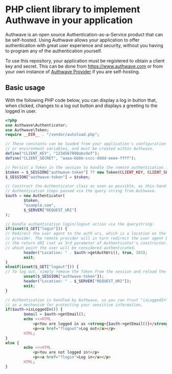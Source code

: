 PHP client library to implement Authwave in your application
============================================================

Authwave is an open source Authentication-as-a-Service product that can be self-hosted. Using Authwave allows your application to offer authentication with great user experience and security, without you having to program any of the authentication yourself.

To use this repository, your application must be registered to obtain a client key and secret. This can be done from https://www.authwave.com or from your own instance of [Authwave Provider](https://github.com/Authwave/provider) if you are self-hosting.

Basic usage
-----------

With the following PHP code below, you can display a log in button that, when clicked, changes to a log out button and displays a greeting to the logged in user.

```php
<?php
use Authwave\Authenticator;
use Authwave\Token;
require __DIR__ . "/vendor/autoload.php";

// These constants can be loaded from your application's configuration
// or environment variables, and must be created within Authwave.
define("CLIENT_KEY", "1234567890abcdef");
define("CLIENT_SECRET", "aaaa-bbbb-cccc-dddd-eeee-ffff");

// Persist a Token in the session to handle the remote authentication flow.
$token = $_SESSION["authwave-token"] ?? new Token(CLIENT_KEY, CLIENT_SECRET);
$_SESSION["authwave-token"] = $token;

// Construct the Authenticator class as soon as possible, as this handles the
// Authentication steps passed via the query string from Authwave.
$auth = new Authenticator(
        $token,
        "example.com",
        $_SERVER["REQUEST_URI"]
);

// Handle authentication login/logout action via the querystring:
if(isset($_GET["login"])) {
// Redirect the user agent to the auth uri, which is a location on the remote
// provider. The remote provider will in turn redirect the user agent back to
// the return URI (set as 3rd parameter of Authenticator's constructor), at
// which point the user will be considered authenticated.
        header("Location: " . $auth->getAuthUri(), true, 303);
        exit;
}
elseif(isset($_GET["logout"])) {
// To log out, simply remove the Token from the session and reload the page.
        unset($_SESSION["authwave-token"]);
        header("Location: " . $_SERVER["REQUEST_URI"]);
        exit;
}

// Authentication is handled by Authwave, so you can trust "isLoggedIn"
// as a mechanism for protecting your sensitive information.
if($auth->isLoggedIn()) {
        $email = $auth->getEmail();
        echo <<<HTML
            <p>You are logged in as <strong>{$auth->getEmail()}</strong></p>
            <p><a href="?logout">Log out</a></p>
        HTML;
}
else {
        echo <<<HTML
            <p>You are not logged in!</p>
            <p><a href="?login">Log in</a></p>
        HTML;
}
```